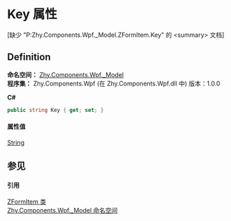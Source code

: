 # Key 属性


\[缺少 "P:Zhy.Components.Wpf._Model.ZFormItem.Key" 的 &lt;summary&gt; 文档\]



## Definition
**命名空间：** <a href="1632422f-c25e-0eb0-1e2e-544206c963f9">Zhy.Components.Wpf._Model</a>  
**程序集：** Zhy.Components.Wpf (在 Zhy.Components.Wpf.dll 中) 版本：1.0.0

**C#**
``` C#
public string Key { get; set; }
```



#### 属性值
<a href="https://learn.microsoft.com/dotnet/api/system.string" target="_blank" rel="noopener noreferrer">String</a>

## 参见


#### 引用
<a href="b506ba4f-c8af-c6d5-d2db-ccd5937e5c18">ZFormItem 类</a>  
<a href="1632422f-c25e-0eb0-1e2e-544206c963f9">Zhy.Components.Wpf._Model 命名空间</a>  

